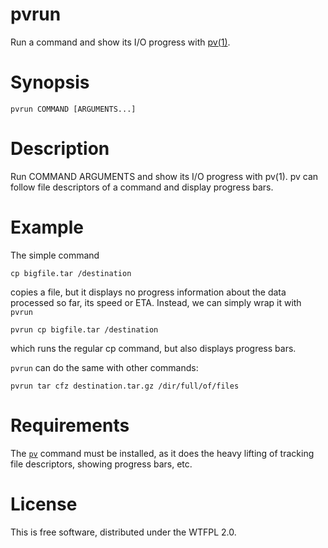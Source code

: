 # pvrun

Run a command and show its I/O progress with [pv(1)](https://www.ivarch.com/programs/pv.shtml).

# Synopsis

	pvrun COMMAND [ARGUMENTS...]

# Description

Run COMMAND ARGUMENTS and show its I/O progress with pv(1).
pv can follow file descriptors of a command and display
progress bars.

# Example

The simple command

	cp bigfile.tar /destination

copies a file, but it displays no progress information about the data
processed so far, its speed or ETA. Instead, we can simply wrap it with `pvrun`

	pvrun cp bigfile.tar /destination

which runs the regular cp command, but also displays progress bars.

`pvrun` can do the same with other commands:

	pvrun tar cfz destination.tar.gz /dir/full/of/files

# Requirements

The [`pv`](https://www.ivarch.com/programs/pv.shtml) command must be installed,
as it does the heavy lifting of tracking file descriptors, showing progress bars, etc.

# License

This is free software, distributed under the WTFPL 2.0.
